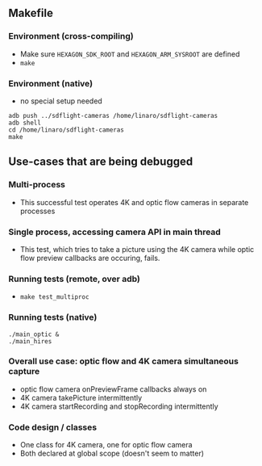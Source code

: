 ## Makefile

### Environment (cross-compiling)
- Make sure `HEXAGON_SDK_ROOT` and `HEXAGON_ARM_SYSROOT` are defined
- `make`

### Environment (native)
- no special setup needed
```
adb push ../sdflight-cameras /home/linaro/sdflight-cameras
adb shell
cd /home/linaro/sdflight-cameras
make
```

## Use-cases that are being debugged

### Multi-process
  - This successful test operates 4K and optic flow cameras in separate processes

### Single process, accessing camera API in main thread
  - This test, which tries to take a picture using the 4K camera while optic flow preview callbacks are occuring, fails.

### Running tests (remote, over adb)
- `make test_multiproc`

### Running tests (native)
```
./main_optic &
./main_hires
```

### Overall use case: optic flow and 4K camera simultaneous capture
- optic flow camera onPreviewFrame callbacks always on
- 4K camera takePicture intermittently
- 4K camera startRecording and stopRecording intermittently

### Code design / classes
- One class for 4K camera, one for optic flow camera
- Both declared at global scope (doesn't seem to matter)
